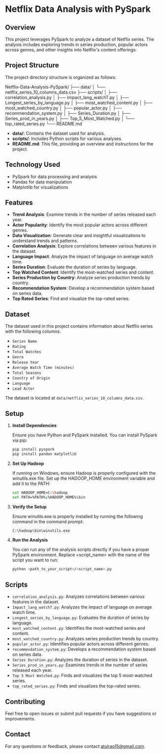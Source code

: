 # Netflix Data Analysis with PySpark

## Overview

This project leverages PySpark to analyze a dataset of Netflix series. The analysis includes exploring trends in series production, popular actors across genres, and other insights into Netflix's content offerings.

## Project Structure

The project directory structure is organized as follows:

Netflix-Data-Analysis-PySpark/
├── data/
│   └── netflix_series_10_columns_data.csv
├── scripts/
│   ├── correlation_analysis.py
│   ├── Impact_lang_watchT.py
│   ├── Longest_series_by_language.py
│   ├── most_watched_content.py
│   ├── most_watched_country.py
│   ├── popular_actor.py
│   ├── recommendation_system.py
│   ├── Series_Duration.py
│   ├── Series_prod_in_years.py
│   ├── Top_5_Most_Watched.py
│   └── top_rated_series.py
└── README.md



- **data/**: Contains the dataset used for analysis.
- **scripts/**: Includes Python scripts for various analyses.
- **README.md**: This file, providing an overview and instructions for the project.

## Technology Used
- PySpark for data processing and analysis
- Pandas for data manipulation
- Matplotlib for visualizations



## Features

- **Trend Analysis**: Examine trends in the number of series released each year.
- **Actor Popularity**: Identify the most popular actors across different genres.
- **Data Visualization**: Generate clear and insightful visualizations to understand trends and patterns.
- **Correlation Analysis**: Explore correlations between various features in the dataset.
- **Language Impact**: Analyze the impact of language on average watch time.
- **Series Duration**: Evaluate the duration of series by language.
- **Top Watched Content**: Identify the most-watched series and content.
- **Series Production by Country**: Analyze series production trends by country.
- **Recommendation System**: Develop a recommendation system based on series data.
- **Top Rated Series**: Find and visualize the top-rated series.

## Dataset

The dataset used in this project contains information about Netflix series with the following columns:
- `Series Name`
- `Rating`
- `Total Watches`
- `Genre`
- `Release Year`
- `Average Watch Time (minutes)`
- `Total Seasons`
- `Country of Origin`
- `Language`
- `Lead Actor`

The dataset is located at `data/netflix_series_10_columns_data.csv`.

## Setup

1. **Install Dependencies**

   Ensure you have Python and PySpark installed. You can install PySpark via pip:

   ```bash
   pip install pyspark
   pip install pandas matplotlib
   
2. **Set Up Hadoop**

   If running on Windows, ensure Hadoop is properly configured with the winutils.exe file. Set up the HADOOP_HOME environment variable and add it to the PATH:
   ```bash
   set HADOOP_HOME=C:\hadoop
   set PATH=%PATH%;%HADOOP_HOME%\bin
   
3. **Verify the Setup**

   Ensure winutils.exe is properly installed by running the following command in the command prompt:
   ```bash
   C:\hadoop\bin\winutils.exe

4. **Run the Analysis**

   You can run any of the analysis scripts directly if you have a proper PySpark environment. Replace <script_name> with the name of the script you want to run:
   ```bash
   python <path_to_your_script>/<script_name>.py

## Scripts
- `correlation_analysis.py`: Analyzes correlations between various features in the dataset.
- `Impact_lang_watchT.py`: Analyzes the impact of language on average watch time.
- `Longest_series_by_language.py`: Evaluates the duration of series by language.
- `most_watched_content.py`: Identifies the most-watched series and content.
- `most_watched_country.py`: Analyzes series production trends by country.
- `popular_actor.py`: Identifies popular actors across different genres.
- `recommendation_system.py`: Develops a recommendation system based on series data.
- `Series Duration.py`: Analyzes the duration of series in the dataset.
- `Series_prod_in_years.py`: Examines trends in the number of series released each year.
- `Top 5 Most Watched.py`: Finds and visualizes the top 5 most-watched series.
- `top_rated_series.py`: Finds and visualizes the top-rated series.

## Contributing
   Feel free to open issues or submit pull requests if you have suggestions or improvements.

## Contact
   For any questions or feedback, please contact atulrao15@gmail.com.